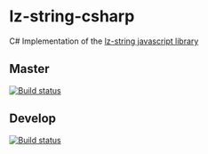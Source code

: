 # lz-string-csharp

C# Implementation of the [lz-string javascript library](http://pieroxy.net/blog/pages/lz-string/index.html)

## Master

[![Build status](https://kojinstudio.visualstudio.com/LzString/_apis/build/status/LzString-CI?branchName=master)](https://kojinstudio.visualstudio.com/LzString/_build/latest?definitionId=4)

## Develop

[![Build status](https://kojinstudio.visualstudio.com/LzString/_apis/build/status/LzString-CI?branchName=develop)](https://kojinstudio.visualstudio.com/LzString/_build/latest?definitionId=4)


